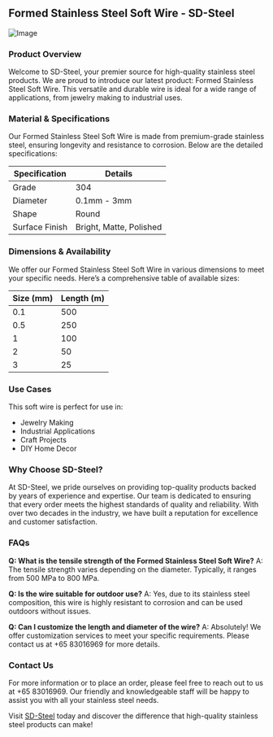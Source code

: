 ## Formed Stainless Steel Soft Wire - SD-Steel

![Image](https://github.com/user-attachments/assets/2567258e-e124-4816-932d-1809bd27ef0b)

### Product Overview

Welcome to SD-Steel, your premier source for high-quality stainless steel products. We are proud to introduce our latest product: Formed Stainless Steel Soft Wire. This versatile and durable wire is ideal for a wide range of applications, from jewelry making to industrial uses.

### Material & Specifications

Our Formed Stainless Steel Soft Wire is made from premium-grade stainless steel, ensuring longevity and resistance to corrosion. Below are the detailed specifications:

| Specification | Details |
|---------------|---------|
| Grade         | 304     |
| Diameter      | 0.1mm - 3mm |
| Shape         | Round   |
| Surface Finish | Bright, Matte, Polished |

### Dimensions & Availability

We offer our Formed Stainless Steel Soft Wire in various dimensions to meet your specific needs. Here’s a comprehensive table of available sizes:

| Size (mm) | Length (m) |
|-----------|------------|
| 0.1       | 500        |
| 0.5       | 250        |
| 1         | 100        |
| 2         | 50         |
| 3         | 25         |

### Use Cases

This soft wire is perfect for use in:
- Jewelry Making
- Industrial Applications
- Craft Projects
- DIY Home Decor

### Why Choose SD-Steel?

At SD-Steel, we pride ourselves on providing top-quality products backed by years of experience and expertise. Our team is dedicated to ensuring that every order meets the highest standards of quality and reliability. With over two decades in the industry, we have built a reputation for excellence and customer satisfaction.

### FAQs

**Q: What is the tensile strength of the Formed Stainless Steel Soft Wire?**
A: The tensile strength varies depending on the diameter. Typically, it ranges from 500 MPa to 800 MPa.

**Q: Is the wire suitable for outdoor use?**
A: Yes, due to its stainless steel composition, this wire is highly resistant to corrosion and can be used outdoors without issues.

**Q: Can I customize the length and diameter of the wire?**
A: Absolutely! We offer customization services to meet your specific requirements. Please contact us at +65 83016969 for more details.

### Contact Us

For more information or to place an order, please feel free to reach out to us at +65 83016969. Our friendly and knowledgeable staff will be happy to assist you with all your stainless steel needs.

Visit [SD-Steel](#) today and discover the difference that high-quality stainless steel products can make!
